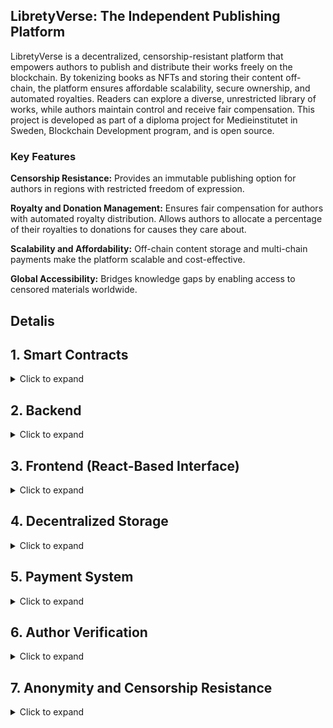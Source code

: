 ## LibretyVerse: The Independent Publishing Platform

LibretyVerse is a decentralized, censorship-resistant platform that empowers authors to publish and distribute their works freely on the blockchain. By tokenizing books as NFTs and storing their content off-chain, the platform ensures affordable scalability, secure ownership, and automated royalties. Readers can explore a diverse, unrestricted library of works, while authors maintain control and receive fair compensation. This project is developed as part of a diploma project for Medieinstitutet in Sweden, Blockchain Development program, and is open source.

### **Key Features**
   
**Censorship Resistance:**
Provides an immutable publishing option for authors in regions with restricted freedom of expression.

**Royalty and Donation Management:**
Ensures fair compensation for authors with automated royalty distribution.
Allows authors to allocate a percentage of their royalties to donations for causes they care about.

**Scalability and Affordability:**
Off-chain content storage and multi-chain payments make the platform scalable and cost-effective.

**Global Accessibility:**
Bridges knowledge gaps by enabling access to censored materials worldwide.


## Detalis 

## 1. Smart Contracts
<details>
<summary>Click to expand</summary>

### Core Contracts

    1. NFT Minting Contract:
    Implements the ERC-721 standard to tokenize books as NFTs.
    Metadata includes:
    Author, Title, Genre, Description, License, Content Link (Base/IPFS), Censorship Status (if banned and where), and Price.
    Restricted minting to verified authors.

    2. Royalty Distribution Contract:
    Adjustable royalty system:
    Allows the platform administrator to set author fees, platform fees, and donation options.
    Authors can allocate a portion of their royalties to donations, with the recipient wallet address specified during NFT minting.
    Automates royalty payments on NFT primary sales and resales, ensuring fair compensation for authors and the platform.

    3. Access Control Contract:
    Allows readers to view books securely without the ability to copy content.
    Tracks NFT ownership and permissions for access.
    Integrates resale royalty splits between authors, the platform, and donation targets.

    4. Administrator Contract:
    Manages author verification.
    Adjusts royalty percentages, donation options, and platform policies.
</details>

## 2. Backend
<details>
<summary>Click to expand</summary>

    1. API:
        - Provides endpoints for:
            - Minting NFTs.
            - Handling royalty payments.
            - Access control for content viewing.
        - Facilitates interactions between the frontend, smart contracts, and Base.

    2. Content Management:
        - Integrates with Base for uploading and retrieving book content.
        - Ensures scalable and affordable off-chain storage.

    3. Anonymity Management:
        - Ensures reader anonymity to mitigate risks associated with accessing censored content.
</details>

## 3. Frontend (React-Based Interface)
<details>
<summary>Click to expand</summary>

      1. Author Dashboard:
      Features for uploading books, minting NFTs, setting donation targets, and tracking royalties.
      Accessible only to verified authors.

      2. Reader Interface:
      Allows readers to explore books by genre, censorship status, or other filters.
      Supports purchasing NFTs, viewing books securely, and reselling them.

      3. Accredited Reviewer System:
      Enables verified reviewers to leave comments and ratings for books.
</details>

## 4. Decentralized Storage
<details>
<summary>Click to expand</summary>

    1. Base Integration:
        - All book content is stored off-chain on Base for affordable scalability.
        - Metadata links the NFTs to the content stored on Base.

    2. Security:
        - Ensures that book content can be accessed securely while protecting against unauthorized copying.
</details>

## 5. Payment System
<details>
<summary>Click to expand</summary>

    1. Multi-Chain Payments:
        - Transactions can be processed on both Ethereum and Base to optimize costs and accessibility.

    2. Flexible Pricing and Donations:
        - Authors can set the price for their books during the NFT minting process.
        - Resale royalties are distributed automatically to the author, platform, and optional donation targets.
</details>

## 6. Author Verification
<details>
<summary>Click to expand</summary>

### Manual Wallet-Based Authentication
    - Authors undergo manual verification, where the platform admin links their wallet address to their verified status.
    - Wallet authentication is required for authors to log in and access platform features.
    - Future upgrades may include decentralized verification solutions like BrightID.
</details>

## 7. Anonymity and Censorship Resistance
<details>
<summary>Click to expand</summary>

    1. Reader Anonymity:
    Readers can browse and purchase content without exposing their identity, ensuring safety when accessing censored materials.

    2. Immutable Content:
    Content stored off-chain is censorship-resistant, allowing global access to restricted books.
</details>